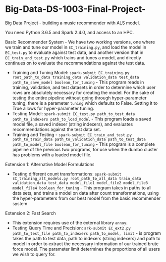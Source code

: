 # Big-Data-DS-1003-Final-Project-

Big Data Project - building a music recommender with ALS model.

You need Python 3.6.5 and Spark 2.4.0, and access to an HPC. 

Basic Recommender System - We have two working versions, one where we train and tune our model in `EC_training.py`, and load the model in `EC_test.py` to evaluate against test data, and another version that in `EC_train_and_test.py` which trains and tunes a model, and directly continues on to evaluate the recommendations against the test data.
- Training and Tuning Model: `spark-submit EC_training.py root_path_to_data training_data validation_data test_data path_to_save_model boolean_for_tuning`
        - This program reads in training, validation, and test datasets in order to determine which user rows are absolutely necessary for creating the model. For the sake of testing the entire pipeline without going through hyper-parameter tuning, there is a parameter `tuning` which defaults to False. Setting it to True allows for hyper-parameter tuning.
- Testing Model: `spark-submit EC_test.py path_to_test_data  path_to_indexers path_to_load_model`
        - This program loads a saved model file, a saved indexer (string indexers), and evaluates recommendations against the test data set.
- Training and Testing - `spark-submit EC_train_and_test.py path_to_train_data path_to_validation_data path_to_test_data path_to_model_file boolean_for_tuning`
        - This program is a complete pipeline of the previous two programs, for use when the dumbo cluster has problems with a loaded model file.

Extension 1: Alternative Model Formulations
- Testing different count transformations: `spark-submit EC_training_alt_models.py root_path_to_all_data train_data validation_data test_data model_file1 model_file2 model_file3 model_file4 boolean_for_tuning`
        - This program takes in paths to all data sets, and trains a model on data after count transformations, using the hyper-parameters from our best model from the basic recommender system 

Extension 2: Fast Search
- This extension requires use of the external library `annoy`.
- Testing Query Time and Precision: `ark-submit EC_ext2.py path_to_test_file path_to_indexers path_to_model, limit`
        - is program takes the path to test data, path to indexers (string indexers) and path to model in order to extract the necessary information of our trained brute force model. The parameter limit determines the proportions of all users we wish to query for.
